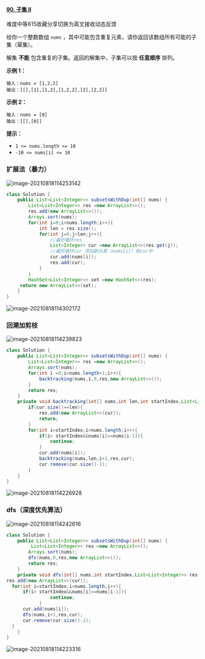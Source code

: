 #### [90. 子集 II](https://leetcode-cn.com/problems/subsets-ii/)

难度中等615收藏分享切换为英文接收动态反馈

给你一个整数数组 `nums` ，其中可能包含重复元素，请你返回该数组所有可能的子集（幂集）。

解集 **不能** 包含重复的子集。返回的解集中，子集可以按 **任意顺序** 排列。

 

**示例 1：**

```
输入：nums = [1,2,2]
输出：[[],[1],[1,2],[1,2,2],[2],[2,2]]
```

**示例 2：**

```
输入：nums = [0]
输出：[[],[0]]
```

 

**提示：**

- `1 <= nums.length <= 10`
- `-10 <= nums[i] <= 10`

### 扩展法（暴力）

![image-20210818114253142](C:\Users\solfeng\AppData\Roaming\Typora\typora-user-images\image-20210818114253142.png)

```java
class Solution {
    public List<List<Integer>> subsetsWithDup(int[] nums) {
        List<List<Integer>> res =new ArrayList<>();
        res.add(new ArrayList<>());
        Arrays.sort(nums);
        for(int i=0;i<nums.length;i++){
            int len = res.size();
            for(int j=0;j<len;j++){
                //遍历循环res
                List<Integer> cur =new ArrayList<>(res.get(j));
                //遍历循环cur 添加新元素（nums[i]）到cur中
                cur.add(nums[i]);
                res.add(cur);
            }
        }
        HashSet<List<Integer>> set =new HashSet<>(res);
     return new ArrayList<>(set);
    }
}
```

![image-20210818114302172](C:\Users\solfeng\AppData\Roaming\Typora\typora-user-images\image-20210818114302172.png)

### 回溯加剪枝

![image-20210818114239823](C:\Users\solfeng\AppData\Roaming\Typora\typora-user-images\image-20210818114239823.png)

```java
class Solution {
    public List<List<Integer>> subsetsWithDup(int[] nums) {
        List<List<Integer>> res =new ArrayList<>();
        Arrays.sort(nums);
        for(int i =0;i<nums.length+1;i++){
            backtracking(nums,i,0,res,new ArrayList<>());
        }
        return res;
    }
    private void backtracking(int[] nums,int len,int startIndex,List<List<Integer>> res,List<Integer> cur){
        if(cur.size()==len){
            res.add(new ArrayList<>(cur));
            return;
        }
        for(int i=startIndex;i<nums.length;i++){
            if(i> startIndex&&nums[i]==nums[i-1]){
                continue;
            }
            cur.add(nums[i]);
            backtracking(nums,len,i+1,res,cur);
            cur.remove(cur.size()-1);
        }
    }
}
```

![image-20210818114226928](C:\Users\solfeng\AppData\Roaming\Typora\typora-user-images\image-20210818114226928.png)

### dfs（深度优先算法）

![image-20210818114242616](C:\Users\solfeng\AppData\Roaming\Typora\typora-user-images\image-20210818114242616.png)

```java
class Solution {
    public List<List<Integer>> subsetsWithDup(int[] nums) {
         List<List<Integer>> res =new ArrayList<>();
        Arrays.sort(nums);
        dfs(nums,0,res,new ArrayList<>());
        return res;
    }
    private void dfs(int[] nums,int startIndex,List<List<Integer>> res,List<Integer> cur){
res.add(new ArrayList<>(cur));
  for(int i=startIndex;i<nums.length;i++){
      if(i> startIndex&&nums[i]==nums[i-1]){
                continue;
            }
      cur.add(nums[i]);
      dfs(nums,i+1,res,cur);
      cur.remove(cur.size()-1);
  }
    }
}
```

![image-20210818114223316](C:\Users\solfeng\AppData\Roaming\Typora\typora-user-images\image-20210818114223316.png)
